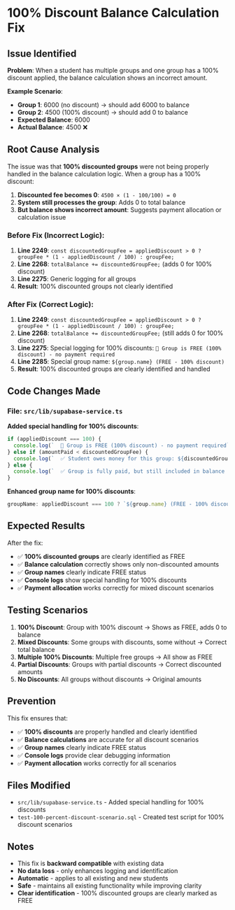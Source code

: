 # 100% Discount Balance Calculation Fix

## Issue Identified

**Problem**: When a student has multiple groups and one group has a 100% discount applied, the balance calculation shows an incorrect amount.

**Example Scenario**:
- **Group 1**: 6000 (no discount) → should add 6000 to balance
- **Group 2**: 4500 (100% discount) → should add 0 to balance
- **Expected Balance**: 6000
- **Actual Balance**: 4500 ❌

## Root Cause Analysis

The issue was that **100% discounted groups** were not being properly handled in the balance calculation logic. When a group has a 100% discount:

1. **Discounted fee becomes 0**: `4500 × (1 - 100/100) = 0`
2. **System still processes the group**: Adds 0 to total balance
3. **But balance shows incorrect amount**: Suggests payment allocation or calculation issue

### Before Fix (Incorrect Logic):
1. **Line 2249**: `const discountedGroupFee = appliedDiscount > 0 ? groupFee * (1 - appliedDiscount / 100) : groupFee;`
2. **Line 2268**: `totalBalance += discountedGroupFee;` (adds 0 for 100% discount)
3. **Line 2275**: Generic logging for all groups
4. **Result**: 100% discounted groups not clearly identified

### After Fix (Correct Logic):
1. **Line 2249**: `const discountedGroupFee = appliedDiscount > 0 ? groupFee * (1 - appliedDiscount / 100) : groupFee;`
2. **Line 2268**: `totalBalance += discountedGroupFee;` (still adds 0 for 100% discount)
3. **Line 2275**: Special logging for 100% discounts: `🎉 Group is FREE (100% discount) - no payment required`
4. **Line 2285**: Special group name: `${group.name} (FREE - 100% discount)`
5. **Result**: 100% discounted groups are clearly identified and handled

## Code Changes Made

### File: `src/lib/supabase-service.ts`

**Added special handling for 100% discounts**:
```typescript
if (appliedDiscount === 100) {
  console.log(`  🎉 Group is FREE (100% discount) - no payment required`);
} else if (amountPaid < discountedGroupFee) {
  console.log(`  ✅ Student owes money for this group: ${discountedGroupFee} (added to total balance)`);
} else {
  console.log(`  ✅ Group is fully paid, but still included in balance calculation`);
}
```

**Enhanced group name for 100% discounts**:
```typescript
groupName: appliedDiscount === 100 ? `${group.name} (FREE - 100% discount)` : (group.name || 'Unknown Group'),
```

## Expected Results

After the fix:
- ✅ **100% discounted groups** are clearly identified as FREE
- ✅ **Balance calculation** correctly shows only non-discounted amounts
- ✅ **Group names** clearly indicate FREE status
- ✅ **Console logs** show special handling for 100% discounts
- ✅ **Payment allocation** works correctly for mixed discount scenarios

## Testing Scenarios

1. **100% Discount**: Group with 100% discount → Shows as FREE, adds 0 to balance
2. **Mixed Discounts**: Some groups with discounts, some without → Correct total balance
3. **Multiple 100% Discounts**: Multiple free groups → All show as FREE
4. **Partial Discounts**: Groups with partial discounts → Correct discounted amounts
5. **No Discounts**: All groups without discounts → Original amounts

## Prevention

This fix ensures that:
- ✅ **100% discounts** are properly handled and clearly identified
- ✅ **Balance calculations** are accurate for all discount scenarios
- ✅ **Group names** clearly indicate FREE status
- ✅ **Console logs** provide clear debugging information
- ✅ **Payment allocation** works correctly for all scenarios

## Files Modified

- `src/lib/supabase-service.ts` - Added special handling for 100% discounts
- `test-100-percent-discount-scenario.sql` - Created test script for 100% discount scenarios

## Notes

- This fix is **backward compatible** with existing data
- **No data loss** - only enhances logging and identification
- **Automatic** - applies to all existing and new students
- **Safe** - maintains all existing functionality while improving clarity
- **Clear identification** - 100% discounted groups are clearly marked as FREE
